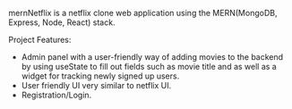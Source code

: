 mernNetflix is a netflix clone web application using the MERN(MongoDB, Express, Node, React) stack.

Project Features:
* Admin panel with a user-friendly way of adding movies to the backend by using useState to fill out fields such as movie title and as well as a widget for tracking newly signed up users.
* User friendly UI very similar to netflix UI.
* Registration/Login.

